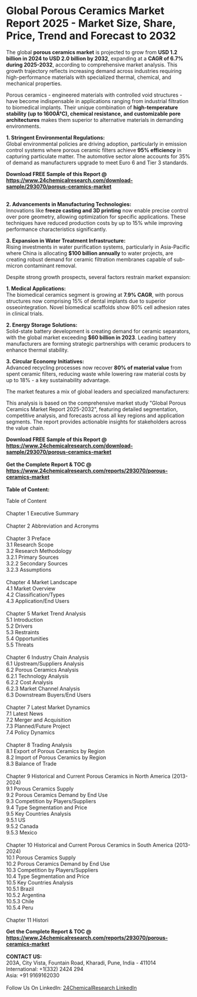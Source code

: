 <h1>Global Porous Ceramics Market Report 2025 - Market Size, Share, Price, Trend and Forecast to 2032</h1><p>The global <strong>porous ceramics market</strong> is projected to grow from <strong>USD 1.2 billion in 2024 to USD 2.0 billion by 2032</strong>, expanding at a <strong>CAGR of 6.7% during 2025-2032</strong>, according to comprehensive market analysis. This growth trajectory reflects increasing demand across industries requiring high-performance materials with specialized thermal, chemical, and mechanical properties.</p><p>Porous ceramics - engineered materials with controlled void structures - have become indispensable in applications ranging from industrial filtration to biomedical implants. Their unique combination of <strong>high-temperature stability (up to 1600Â°C), chemical resistance, and customizable pore architectures</strong> makes them superior to alternative materials in demanding environments.</p><p><strong>1. Stringent Environmental Regulations:</strong><br>
Global environmental policies are driving adoption, particularly in emission control systems where porous ceramic filters achieve <strong>95% efficiency</strong> in capturing particulate matter. The automotive sector alone accounts for 35% of demand as manufacturers upgrade to meet Euro 6 and Tier 3 standards.</p><div><b>Download FREE Sample of this Report @ 
            <a href="https://www.24chemicalresearch.com/download-sample/293070/porous-ceramics-market">
            https://www.24chemicalresearch.com/download-sample/293070/porous-ceramics-market</a></b></div><br><p><strong>2. Advancements in Manufacturing Technologies:</strong><br>
Innovations like <strong>freeze casting and 3D printing</strong> now enable precise control over pore geometry, allowing optimization for specific applications. These techniques have reduced production costs by up to 15% while improving performance characteristics significantly.</p><p><strong>3. Expansion in Water Treatment Infrastructure:</strong><br>
Rising investments in water purification systems, particularly in Asia-Pacific where China is allocating <strong>$100 billion annually</strong> to water projects, are creating robust demand for ceramic filtration membranes capable of sub-micron contaminant removal.</p><p>Despite strong growth prospects, several factors restrain market expansion:</p><p><strong>1. Medical Applications:</strong><br>
The biomedical ceramics segment is growing at <strong>7.9% CAGR</strong>, with porous structures now comprising 15% of dental implants due to superior osseointegration. Novel biomedical scaffolds show 80% cell adhesion rates in clinical trials.</p><p><strong>2. Energy Storage Solutions:</strong><br>
Solid-state battery development is creating demand for ceramic separators, with the global market exceeding <strong>$60 billion in 2023</strong>. Leading battery manufacturers are forming strategic partnerships with ceramic producers to enhance thermal stability.</p><p><strong>3. Circular Economy Initiatives:</strong><br>
Advanced recycling processes now recover <strong>80% of material value</strong> from spent ceramic filters, reducing waste while lowering raw material costs by up to 18% - a key sustainability advantage.</p><p>The market features a mix of global leaders and specialized manufacturers:</p><p>This analysis is based on the comprehensive market study "Global Porous Ceramics Market Report 2025-2032", featuring detailed segmentation, competitive analysis, and forecasts across all key regions and application segments. The report provides actionable insights for stakeholders across the value chain.</p><div><b>Download FREE Sample of this Report @ 
            <a href="https://www.24chemicalresearch.com/download-sample/293070/porous-ceramics-market">
            https://www.24chemicalresearch.com/download-sample/293070/porous-ceramics-market</a></b></div><br><div><b>Get the Complete Report & TOC @ 
            <a href="https://www.24chemicalresearch.com/reports/293070/porous-ceramics-market">
            https://www.24chemicalresearch.com/reports/293070/porous-ceramics-market</a></b></div><br>
            <b>Table of Content:</b><p>Table of Content<br />
<br />
Chapter 1 Executive Summary<br />
<br />
Chapter 2 Abbreviation and Acronyms<br />
<br />
Chapter 3 Preface<br />
3.1 Research Scope<br />
3.2 Research Methodology<br />
  3.2.1 Primary Sources<br />
  3.2.2 Secondary Sources<br />
  3.2.3 Assumptions<br />
		<br />
Chapter 4 Market Landscape<br />
4.1 Market Overview<br />
4.2 Classification/Types<br />
4.3 Application/End Users<br />
<br />
Chapter 5 Market Trend Analysis <br />
5.1 Introduction<br />
5.2 Drivers<br />
5.3 Restraints<br />
5.4 Opportunities<br />
5.5 Threats<br />
<br />
Chapter 6 Industry Chain Analysis<br />
6.1 Upstream/Suppliers Analysis<br />
6.2 Porous Ceramics Analysis<br />
  6.2.1 Technology Analysis<br />
  6.2.2 Cost Analysis<br />
  6.2.3 Market Channel Analysis<br />
6.3 Downstream Buyers/End Users<br />
<br />
Chapter 7 Latest Market Dynamics<br />
7.1 Latest News<br />
7.2 Merger and Acquisition<br />
7.3 Planned/Future Project<br />
7.4 Policy Dynamics<br />
<br />
Chapter 8 Trading Analysis<br />
8.1 Export of Porous Ceramics by Region<br />
8.2 Import of Porous Ceramics by Region<br />
8.3 Balance of Trade<br />
<br />
Chapter 9 Historical and Current Porous Ceramics in North America (2013-2024)<br />
9.1 Porous Ceramics Supply <br />
9.2 Porous Ceramics Demand by End Use<br />
9.3 Competition by Players/Suppliers<br />
9.4 Type Segmentation and Price<br />
9.5 Key Countries Analysis<br />
  9.5.1 US<br />
  9.5.2 Canada<br />
  9.5.3 Mexico<br />
<br />
Chapter 10 Historical and Current Porous Ceramics in South America (2013-2024)<br />
10.1 Porous Ceramics Supply <br />
10.2 Porous Ceramics Demand by End Use<br />
10.3 Competition by Players/Suppliers<br />
10.4 Type Segmentation and Price<br />
10.5 Key Countries Analysis<br />
  10.5.1 Brazil<br />
  10.5.2 Argentina<br />
  10.5.3 Chile<br />
  10.5.4 Peru<br />
<br />
Chapter 11 Histori</p><div><b>Get the Complete Report & TOC @ 
            <a href="https://www.24chemicalresearch.com/reports/293070/porous-ceramics-market">
            https://www.24chemicalresearch.com/reports/293070/porous-ceramics-market</a></b></div><br><b>CONTACT US:</b><br>
            203A, City Vista, Fountain Road, Kharadi, Pune, India - 411014<br>
            International: +1(332) 2424 294<br>
            Asia: +91 9169162030 <br><br>
            Follow Us On LinkedIn: <a href="https://www.linkedin.com/company/24chemicalresearch/">24ChemicalResearch LinkedIn</a>